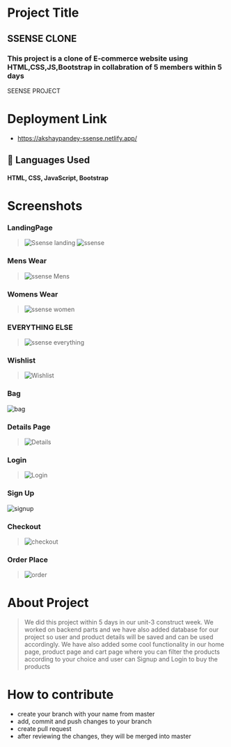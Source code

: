 # Project Title

## SSENSE CLONE
### This project is a clone of E-commerce website using HTML,CSS,JS,Bootstrap in collabration of 5 members within 5 days


SEENSE PROJECT


# Deployment Link
- https://akshaypandey-ssense.netlify.app/

## 🚀 Languages Used
#### HTML, CSS, JavaScript, Bootstrap

# Screenshots
### LandingPage

> ![Ssense landing](https://user-images.githubusercontent.com/101665005/185609320-b435212b-dca9-4619-968a-693e79442f9f.png) 
> ![ssense](https://user-images.githubusercontent.com/101665005/185609338-cae3e0f0-952c-4aa5-a7f9-b60505eb9694.png) 

### Mens Wear
> ![ssense Mens](https://user-images.githubusercontent.com/101665005/185609409-d9db5996-5fa0-49d1-bd4a-75a0e8159283.png)

### Womens Wear
> ![ssense women](https://user-images.githubusercontent.com/101665005/185609488-011e12ae-8f70-4d0a-bc5e-96b3959ec7e3.png)

### EVERYTHING ELSE
> ![ssense everything ](https://user-images.githubusercontent.com/101665005/185609599-cdee3ccf-dddd-400b-bb26-0910a011fed3.png)


### Wishlist
> ![Wishlist](https://user-images.githubusercontent.com/101665005/185609746-9e545328-3330-49b2-9fcf-429cf3a0933e.png)


### Bag
![bag](https://user-images.githubusercontent.com/101665005/185609833-4090cb78-a580-4283-9347-1f6ddd2d8476.png)


### Details Page
> ![Details](https://user-images.githubusercontent.com/101665005/185609883-de30a19b-2f8b-4d43-aaaa-e333550ef6db.png)


### Login
> ![Login](https://user-images.githubusercontent.com/101665005/185609914-2abc544f-a9f6-4b0d-a98c-ae43fc910e48.png)


### Sign Up
![signup](https://user-images.githubusercontent.com/101665005/185609951-c24b4deb-eead-4d9e-94c5-7f79a40e98b2.png)


### Checkout
> ![checkout](https://user-images.githubusercontent.com/101665005/185609992-ecac5cb2-17ea-41a4-8730-39d9eafe393f.png)


### Order Place
> ![order](https://user-images.githubusercontent.com/101665005/185610018-6603cbab-dd72-4dd2-8b78-f8eedd55fa55.png)
 
# About Project
> We did this project within 5 days in our unit-3 construct week. We worked on backend parts  and we have also added database for our project so user and product details will be saved and can be used accordingly. We have also added some cool functionality in our home page, product page and cart page where you can filter the products according to your choice and user can Signup and Login to buy the products


# How to contribute
- create your branch with your name from master
- add, commit and push changes to your branch
- create pull request
- after reviewing the changes, they will be merged into master


